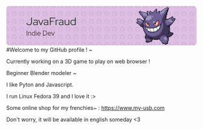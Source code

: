![Header](./banner.png)
#Welcome to my GitHub profile ! ~

Currently working on a 3D game to play on web browser !

Beginner Blender modeler ~

I like Pyton and Javascript. 

I run Linux Fedora 39 and I love it :>

Some online shop for my frenchies~ :
https://www.my-usb.com

Don't worry, it will be available in english someday <3
